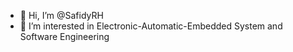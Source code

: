 - 👋 Hi, I’m @SafidyRH
- 👀 I’m interested in Electronic-Automatic-Embedded System and Software Engineering


<!---
SafidyRH/SafidyRH is a ✨ special ✨ repository because its `README.md` (this file) appears on your GitHub profile.
You can click the Preview link to take a look at your changes.
--->
